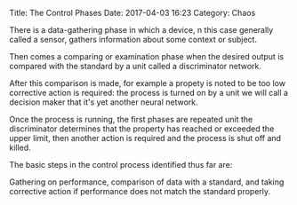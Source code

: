 Title: The Control Phases
Date: 2017-04-03 16:23
Category: Chaos

There is a data-gathering phase in which a device, n this case generally called a sensor, gathers information about some context or subject.

Then comes a comparing or examination phase when the desired output is compared with the standard by a unit called a discriminator network.

After this comparison is made, for example a propety is noted to be too low corrective action is required: the process is turned on by a unit we will call a decision maker that it's yet another neural network.

Once the process is running, the first phases are repeated unit the discriminator determines that the property has reached or exceeded the upper limit, then another action is required and the process is shut off and killed.

The basic steps in the control process identified thus far are:

Gathering on performance, comparison of data with a standard, and taking corrective action if performance does not match the standard properly.